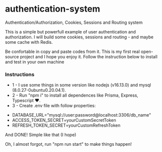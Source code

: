 # authentication-system
Authentication/Authorization, Cookies, Sessions and Routing system

This is a simple but powerfull example of user authentication and authorization. I will build some cookies, sessions and routing - and maybe some cache with Redis.

Be confortable in copy and paste codes from it. This is my first real open-source project and I hope you enjoy it. Follow the instruction below to install and test in your own machine

<h3>Instructions</h3>
<ul>
<li>1 - I use some things in some version like nodejs (v16.13.0) and mysql (8.0.27-0ubuntu0.20.04.1).</li>
<li>2 - Run "npm i" to install all dependences like Prisma, Express, Typescript ❤️.</li>
<li>3 - Create .env file with follow properties:</li>
</ul>

<ul>
<li>DATABASE_URL="mysql://user:password@localhost:3306/db_name"</li>
<li>ACCESS_TOKEN_SECRET=yourCustomSecretToken</li>
<li>REFRESH_TOKEN_SECRET=yourCustomRefreshToken</li>
</ul>

And DONE!
Simple like that (I hope)

Oh, I almost forgot, run "npm run start" to make things happen!
